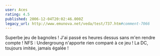 ```yaml
---
user: Aces
rating: 4.5
published: 2006-12-04T20:02:46.000Z
legacy_url: http://www.emunova.net/veda/test/737.htm#comment-7066
---
```

Superbe jeu de bagnoles !
J'ai passé es heures dessus sans m'en rendre compte !
NFS : Undergroung n'apporte rien comparé à ce jeu !
La DC, toujours imitée, jamais égalée !